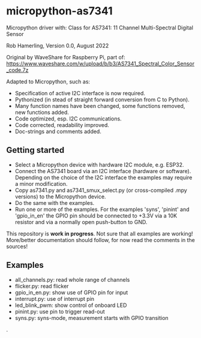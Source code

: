 # micropython-as7341

Micropython driver with:
    Class for AS7341: 11 Channel Multi-Spectral Digital Sensor

Rob Hamerling, Version 0.0, August 2022

Original by WaveShare for Raspberry Pi, part of:
  https://www.waveshare.com/w/upload/b/b3/AS7341_Spectral_Color_Sensor_code.7z

Adapted to Micropython, such as:
  - Specification of active I2C interface is now required.
  - Pythonized (in stead of straight forward conversion from C to Python).
  - Many function names have been changed,
    some functions removed, new functions added.
  - Code optimized, esp. I2C communications.
  - Code corrected, readability improved.
  - Doc-strings and comments added.


## Getting started

  - Select a Micropython device with hardware I2C module, e.g. ESP32.
  - Connect the AS7341 board via an I2C interface (hardware or software).
    Depending on the choice of the I2C interface
    the examples may require a minor modification.
  - Copy as7341.py and as7341_smux_select.py
    (or cross-compiled .mpy versions)
    to the Micropython device.
  - Do the same with the examples.
  - Run one or more of the examples.
    For the examples 'syns', 'pinint' and 'gpio_in_en' the GPIO pin
    should be connected to +3.3V via a 10K resistor and via
    a normally open push-button to GND.


This repository is **work in progress**.
Not sure that all examples are working!
More/better documentation should follow, for now read the comments in the sources!


## Examples

  - all_channels.py: read whole range of channels
  - flicker.py: read flicker
  - gpio_in_en.py: show use of GPIO pin for input
  - interrupt.py: use of interrupt pin
  - led_blink_pwm: show control of onboard LED
  - pinint.py: use pin to trigger read-out
  - syns.py: syns-mode, measurement starts with GPIO transition

.
